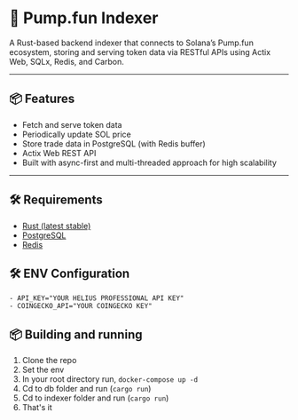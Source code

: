 # 🚀 Pump.fun Indexer

A Rust-based backend indexer that connects to Solana’s Pump.fun ecosystem, storing and serving token data via RESTful APIs using Actix Web, SQLx, Redis, and Carbon.

---

## 📦 Features

- Fetch and serve token data
- Periodically update SOL price
- Store trade data in PostgreSQL (with Redis buffer)
- Actix Web REST API
- Built with async-first and multi-threaded approach for high scalability

---

## 🛠️ Requirements

- [Rust (latest stable)](https://rustup.rs)
- [PostgreSQL](https://www.postgresql.org/)
- [Redis](https://redis.io/)

## 🛠️ ENV Configuration

```env
- API_KEY="YOUR HELIUS PROFESSIONAL API KEY"
- COINGECKO_API="YOUR COINGECKO KEY"
```

## 📦 Building and running

1. Clone the repo
2. Set the env
3. In your root directory run, `docker-compose up -d`
4. Cd to db folder and run (`cargo run`)
5. Cd to indexer folder and run (`cargo run`)
6. That's it
